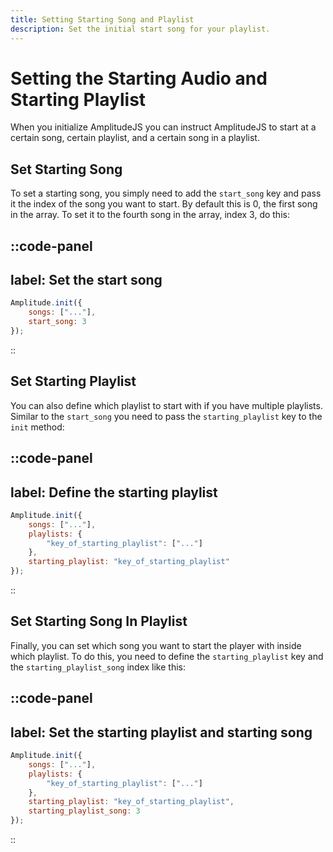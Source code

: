 ```yaml
---
title: Setting Starting Song and Playlist
description: Set the initial start song for your playlist.
---
```


# Setting the Starting Audio and Starting Playlist

When you initialize AmplitudeJS you can instruct AmplitudeJS to start at a certain song, certain playlist, and a certain song in a playlist.

## Set Starting Song

To set a starting song, you simply need to add the `start_song` key and pass it the index of the song you want to start. By default this is 0, the first song in the array. To set it to the fourth song in the array, index 3, do this:

::code-panel
---
label: Set the start song
---
```javascript
Amplitude.init({
    songs: ["..."],
    start_song: 3
});
```
::

## Set Starting Playlist

You can also define which playlist to start with if you have multiple playlists. Similar to the `start_song` you need to pass the `starting_playlist` key to the `init` method:

::code-panel
---
label: Define the starting playlist
---
```javascript
Amplitude.init({
    songs: ["..."],
    playlists: {
        "key_of_starting_playlist": ["..."]
    },
    starting_playlist: "key_of_starting_playlist"
});
```
::

## Set Starting Song In Playlist

Finally, you can set which song you want to start the player with inside which playlist. To do this, you need to define the `starting_playlist` key and the `starting_playlist_song` index like this:

::code-panel
---
label: Set the starting playlist and starting song
---
```javascript
Amplitude.init({
    songs: ["..."],
    playlists: {
        "key_of_starting_playlist": ["..."]
    },
    starting_playlist: "key_of_starting_playlist",
    starting_playlist_song: 3
});
```
::
